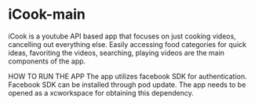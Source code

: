 # iCook-main

iCook is a youtube API based app that focuses on just cooking videos, cancelling out everything else. 
Easily accessing food categories for quick ideas, favoriting the videos, searching, playing videos are the main components of the app. 

HOW TO RUN THE APP
The app utilizes facebook SDK for authentication. Facebook SDK can be installed through pod update. 
The app needs to be opened as a xcworkspace for obtaining this dependency. 
